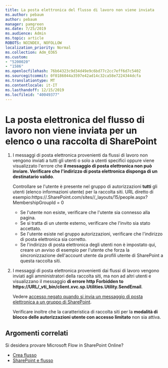 ```yaml
---
title: La posta elettronica del flusso di lavoro non viene inviata
ms.author: pebaum
author: pebaum
manager: pamgreen
ms.date: 7/25/2019
ms.audience: Admin
ms.topic: article
ROBOTS: NOINDEX, NOFOLLOW
localization_priority: Normal
ms.collection: Adm_O365
ms.custom:
- "5200020"
- "1586"
ms.openlocfilehash: 76b64323c9d34d49e9c6bd77c2cc7eff6d7c5402
ms.sourcegitcommit: 0f0186044a3597e42ad14c32ca58e7224344dcfa
ms.translationtype: MT
ms.contentlocale: it-IT
ms.lasthandoff: 12/15/2019
ms.locfileid: "40049377"
---
```

# <a name="workflow-email-is-not-being-sent-for-a-sharepoint-list-or-library"></a>La posta elettronica del flusso di lavoro non viene inviata per un elenco o una raccolta di SharePoint

1. I messaggi di posta elettronica provenienti da flussi di lavoro non vengono inviati a tutti gli utenti o solo a utenti specifici oppure viene visualizzato l'errore che **il messaggio di posta elettronica non può inviare. Verificare che l'indirizzo di posta elettronica disponga di un destinatario valido**.

    Controllare se l'utente è presente nel gruppo di autorizzazioni **tutti** gli utenti (elenco informazioni utente) per la raccolta siti.  URL diretto di esempio:<tenant>https://.<sitename>SharePoint.com/sites//_layouts/15/people.aspx? MembershipGroupId = 0

    - Se l'utente non esiste, verificare che l'utente sia connesso alla pagina. 
    - Se si tratta di un utente esterno, verificare che l'invito sia stato accettato.
    - Se l'utente esiste nel gruppo autorizzazioni, verificare che l'indirizzo di posta elettronica sia corretto.
    - Se l'indirizzo di posta elettronica degli utenti non è impostato qui, creare un avviso di esempio per l'utente che forza la sincronizzazione dell'account utente da profili utente di SharePoint a questa raccolta siti.
 
2. I messaggi di posta elettronica provenienti dai flussi di lavoro vengono inviati agli amministratori della raccolta siti, ma non ad altri utenti e visualizzano il messaggio **di errore http Forbidden to <span>https:</span>//URL/_vti_bin/client.xvc.sp.Utilities.Utility.SendEmail**.
 

    Vedere [accesso negato quando si invia un messaggio di posta elettronica a un gruppo di SharePoint](https://docs.microsoft.com/sharepoint/support/sharing-and-permissions/access-denied-when-send-an-email-to-groups).

    Verificare inoltre che la caratteristica di raccolta siti per la **modalità di blocco delle autorizzazioni utente con accesso limitato** non sia attiva.


## <a name="related-topics"></a>Argomenti correlati
Si desidera provare Microsoft Flow in SharePoint Online?
- [Crea flusso](https://support.office.com/article/Create-a-flow-for-a-list-or-library-in-SharePoint-Online-or-OneDrive-for-Business-a9c3e03b-0654-46af-a254-20252e580d01) 
- [SharePoint e flusso](https://flow.microsoft.com/blog/sharepoint-and-flow/) 


